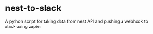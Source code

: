 # nest-to-slack
A python script for taking data from nest API and pushing a webhook to slack using zapier
